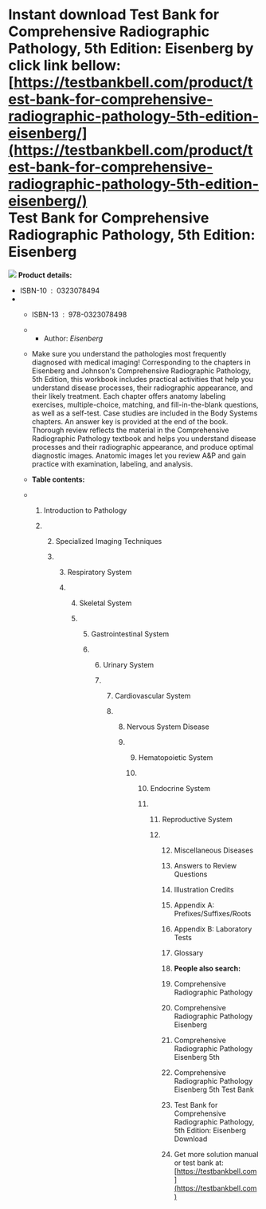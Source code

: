 Instant download **Test Bank for Comprehensive Radiographic Pathology, 5th Edition: Eisenberg** by click link bellow:  
[https://testbankbell.com/product/test-bank-for-comprehensive-radiographic-pathology-5th-edition-eisenberg/](https://testbankbell.com/product/test-bank-for-comprehensive-radiographic-pathology-5th-edition-eisenberg/)  
Test Bank for Comprehensive Radiographic Pathology, 5th Edition: Eisenberg
==========================================================================


![](https://testbankbell.com/wp-content/uploads/2023/05/comprehensive-radiographic-pathology-eisenberg-5th-tb.jpg)
**Product details:**
* ISBN-10 ‏ : ‎ 0323078494
* * ISBN-13 ‏ : ‎ 978-0323078498
  * * Author: *Eisenberg*
   
  * Make sure you understand the pathologies most frequently diagnosed with medical imaging! Corresponding to the chapters in Eisenberg and Johnson's Comprehensive Radiographic Pathology, 5th Edition, this workbook includes practical activities that help you understand disease processes, their radiographic appearance, and their likely treatment. Each chapter offers anatomy labeling exercises, multiple-choice, matching, and fill-in-the-blank questions, as well as a self-test. Case studies are included in the Body Systems chapters. An answer key is provided at the end of the book. Thorough review reflects the material in the Comprehensive Radiographic Pathology textbook and helps you understand disease processes and their radiographic appearance, and produce optimal diagnostic images. Anatomic images let you review A&P and gain practice with examination, labeling, and analysis.
 
  * **Table contents:**
 
  * 1. Introduction to Pathology
   
    2. 2. Specialized Imaging Techniques
      
       3. 3. Respiratory System
         
          4. 4. Skeletal System
            
             5. 5. Gastrointestinal System
               
                6. 6. Urinary System
                  
                   7. 7. Cardiovascular System
                     
                      8. 8. Nervous System Disease
                        
                         9. 9. Hematopoietic System
                           
                            10. 10. Endocrine System
                               
                                11. 11. Reproductive System
                                   
                                    12. 12. Miscellaneous Diseases
                                       
                                        13. Answers to Review Questions
                                       
                                        14. Illustration Credits
                                       
                                        15. Appendix A: Prefixes/Suffixes/Roots
                                       
                                        16. Appendix B: Laboratory Tests
                                       
                                        17. Glossary
                                       
                                        18. **People also search:**
                                       
                                        19. Comprehensive Radiographic Pathology
                                        20. Comprehensive Radiographic Pathology Eisenberg
                                        21. Comprehensive Radiographic Pathology Eisenberg 5th
                                        22. Comprehensive Radiographic Pathology Eisenberg 5th Test Bank
                                        23. Test Bank for Comprehensive Radiographic Pathology, 5th Edition: Eisenberg Download
                                        24.  Get more solution manual or test bank at: [https://testbankbell.com](https://testbankbell.com)
